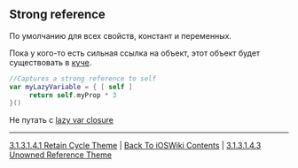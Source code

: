 ## Strong reference

По умолчанию для всех свойств, констант и переменных.

Пока у кого-то есть сильная ссылка на объект, этот объект будет существовать в [куче](/3%20Memory%20and%20Concurrency/3.1%20Memory/3.1.1%20RandomAccessMemory/3.1.1.3%20Heap.md).

```swift
//Captures a strong reference to self
var myLazyVariable = { [ self ]
     return self.myProp * 3
}()
```

Не путать с [lazy var closure](./3.1.3.1.4.6%20LazyClosure.md)

---

[3.1.3.1.4.1 Retain Cycle Theme](./3.1.3.1.4.1%20RetainCycle.md) | [Back To iOSWiki Contents](https://github.com/eldaroid/iOSWiki) | [3.1.3.1.4.3 Unowned Reference Theme](./3.1.3.1.4.3%20Unowned.md)